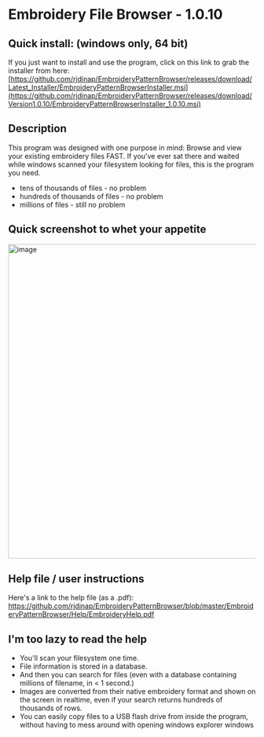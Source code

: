 # Embroidery File Browser - 1.0.10


## Quick install: (windows only, 64 bit)
If you just want to install and use the program, click on this link to grab the installer from here: [https://github.com/rjdinap/EmbroideryPatternBrowser/releases/download/Latest_Installer/EmbroideryPatternBrowserInstaller.msi](https://github.com/rjdinap/EmbroideryPatternBrowser/releases/download/Version1.0.10/EmbroideryPatternBrowserInstaller_1.0.10.msi)


## Description
This program was designed with one purpose in mind: Browse and view your existing embroidery files FAST. If you've ever sat there and waited while windows scanned your filesystem looking for files, this is the program you need.
- tens of thousands of files - no problem
- hundreds of thousands of files - no problem
- millions of files - still no problem


## Quick screenshot to whet your appetite
<img width="1356" height="640" alt="image" src="https://github.com/user-attachments/assets/1c7e7b80-33e9-4010-a704-29ed15bb728a" />


## Help file / user instructions
Here's a link to the help file (as a .pdf): https://github.com/rjdinap/EmbroideryPatternBrowser/blob/master/EmbroideryPatternBrowser/Help/EmbroideryHelp.pdf


## I'm too lazy to read the help
 - You'll scan your filesystem one time.
 - File information is stored in a database.
 - And then you can search for files (even with a database containing millions of filename, in < 1 second.)
 - Images are converted from their native embroidery format and shown on the screen in realtime, even if your search returns hundreds of thousands of rows.
 - You can easily copy files to a USB flash drive from inside the program, without having to mess around with opening windows explorer windows



